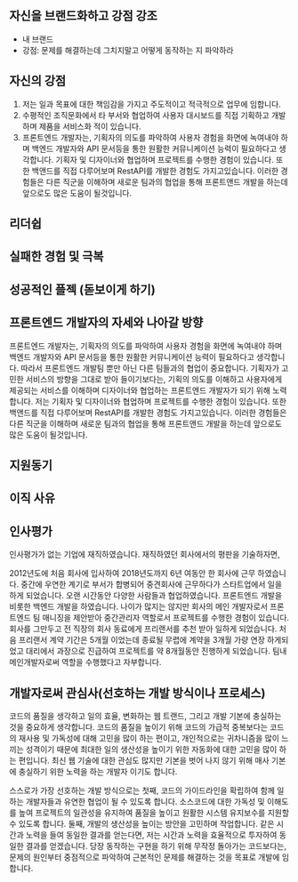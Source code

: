 ## 자신을 브랜드화하고 강점 강조
- 내 브랜드
- 강점: 문제를 해결하는데 그치지말고 어떻게 동작하는 지 파악하라

## 자신의 강점

1. 저는 일과 목표에 대한 책임감을 가지고 주도적이고 적극적으로 업무에 임합니다.
2. 수평적인 조직문화에서 타 부서와 협업하여 사용자 대시보드를 직접 기획하고 개발하며 제품을 서비스화 적이 있습니다.
3. 프론트엔드 개발자는, 기획자의 의도를 파악하여 사용자 경험을 화면에 녹여내야 하며 백엔드 개발자와 API 문서등을 통한 원활한 커뮤니케이션 능력이 필요하다고 생각합니다. 기획자 및 디자이너와 협업하며 프로젝트를 수행한 경험이 있습니다. 또한 백앤드를 직접 다루어보며 RestAPI를 개발한 경험도 가지고있습니다. 이러한 경험들은 다른 직군을 이해하며 새로운 팀과의 협업을 통해 프론트앤드 개발을 하는데 앞으로도 많은 도움이 될것입니다.


## 리더쉽

## 실패한 경험 및 극복

## 성공적인 플젝 (돋보이게 하기)



## 프론트엔드 개발자의 자세와 나아갈 방향

프론트엔드 개발자는, 기획자의 의도를 파악하여 사용자 경험을 화면에 녹여내야 하며 백엔드 개발자와 API 문서등을 통한 원활한 커뮤니케이션 능력이 필요하다고 생각합니다. 따라서 프론트엔드 개발팀 뿐만 아닌 다른 팀들과의 협업이 중요합니다. 기획자가 고민한 서비스의 방향을 그대로 받아 들이기보다는, 기획의 의도를 이해하고 사용자에게 제공되는 서비스를 이해하며 디자이너와 협업하는 프론트엔드 개발자가 되기 위해 노력합니다. 저는 기획자 및 디자이너와 협업하며 프로젝트를 수행한 경험이 있습니다. 또한 백앤드를 직접 다루어보며 RestAPI를 개발한 경험도 가지고있습니다. 이러한 경험들은 다른 직군을 이해하며 새로운 팀과의 협업을 통해 프론트앤드 개발을 하는데 앞으로도 많은 도움이 될것입니다.


## 지원동기

## 이직 사유




## 인사평가

인사평가가 없는 기업에 재직하였습니다. 재직하였던 회사에서의 평판을 기술하자면,

2012년도에 처음 회사에 입사하여 2018년도까지 6년 여동안 한 회사에 근무 하였습니다. 중간에 우연한 계기로 부서가 합병되어 중견회사에 근무하다가 스타트업에서 일을 하게 되었습니다. 오랜 시간동안 다양한 사람들과 협업하였습니다. 프론트엔드 개발을 비롯한 백엔드 개발을 하였습니다. 나이가 많지는 않지만 회사의 메인 개발자로서 프론트엔드 팀 매니징을 제안받아 중간관리자 역할로서 프로젝트를 수행한 경험이 있습니다. 회사를 그만두고 전 직장의 회사 동료에게 프리랜서를 추천 받아 일하게 되었습니다. 처음 프리랜서 계약 기간은 5개월 이었는데 종료될 무렵에 계약을 3개월 가량 연장 하게되었고 대리에서 과장으로 진급하여 프로젝트를 약 8개월동안 진행하게 되었습니다. 팀내 메인개발자로써 역할을 수행했다고 자부합니다.




## 개발자로써 관심사(선호하는 개발 방식이나 프로세스)

코드의 품질을 생각하고 일의 효율, 변화하는 웹 트랜드, 그리고 개발 기본에 충실하는 것을 중요하게 생각합니다. 코드의 품질을 높이기 위해 코드의 가급적 중복보다는 코드의 재사용 및 가독성에 대해 고민을 많이 하는 편이고, 개인적으로는 귀차니즘을 많이 느끼는 성격이기 때문에 최대한 일의 생산성을 높이기 위한 자동화에 대한 고민을 많이 하는 편입니다. 최신 웹 기술에 대한 관심도 많지만 기본을 벗어 나지 않기 위해 매사 기본에 충실하기 위한 노력을 하는 개발자 이기도 합니다.

스스로가 가장 선호하는 개발 방식으로는 첫째, 코드의 가이드라인을 확립하여 함께 일하는 개발자들과 유연한 협업이 될 수 있도록 합니다. 소스코드에 대한 가독성 및 이해도를 높여 프로젝트의 일관성을 유지하여 품질을 높이고 원활한 시스템 유지보수를 지원할 수 있도록 합니다. 둘째, 개발의 생산성을 높이는 방안을 고민하며 작업합니다. 같은 시간과 노력을 들여 동일한 결과를 얻는다면, 저는 시간과 노력을 효율적으로 투자하여 동일한 결과를 얻겠습니다. 당장 동작하는 구현을 하기 위해 무작정 돌아가는 코드보다는, 문제의 원인부터 중점적으로 파악하여 근본적인 문제를 해결하는 것을 목표로 개발에 임합니다.

